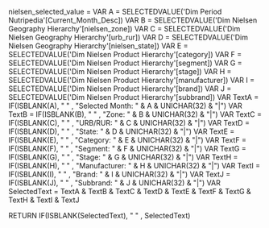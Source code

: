 nielsen_selected_value = 
 VAR A = SELECTEDVALUE('Dim Period Nutripedia'[Current_Month_Desc])
   VAR B = SELECTEDVALUE('Dim Nielsen Geography Hierarchy'[nielsen_zone])
   VAR C = SELECTEDVALUE('Dim Nielsen Geography Hierarchy'[urb_rur])
   VAR D = SELECTEDVALUE('Dim Nielsen Geography Hierarchy'[nielsen_state])
   VAR E = SELECTEDVALUE('Dim Nielsen Product Hierarchy'[category])
   VAR F = SELECTEDVALUE('Dim Nielsen Product Hierarchy'[segment])
   VAR G = SELECTEDVALUE('Dim Nielsen Product Hierarchy'[stage])
   VAR H = SELECTEDVALUE('Dim Nielsen Product Hierarchy'[manufacturer])
   VAR I = SELECTEDVALUE('Dim Nielsen Product Hierarchy'[brand])
   VAR J = SELECTEDVALUE('Dim Nielsen Product Hierarchy'[subbrand])
   VAR TextA = IF(ISBLANK(A), " " , "Selected Month: " & A & UNICHAR(32) & "|")
   VAR TextB = IF(ISBLANK(B), " " , "Zone: " & B & UNICHAR(32) & "|")
   VAR TextC = IF(ISBLANK(C), " " , "URB/RUR: " & C & UNICHAR(32) & "|")
   VAR TextD = IF(ISBLANK(D), " " , "State: " & D & UNICHAR(32) & "|")
   VAR TextE = IF(ISBLANK(E), " " , "Category: " & E & UNICHAR(32) & "|")
   VAR TextF = IF(ISBLANK(F), " " , "Segment: " & F & UNICHAR(32) & "|")
   VAR TextG = IF(ISBLANK(G), " " , "Stage: " & G & UNICHAR(32) & "|")
   VAR TextH = IF(ISBLANK(H), " " , "Manufacturer: " & H & UNICHAR(32) & "|")
   VAR TextI = IF(ISBLANK(I), " " , "Brand: " & I & UNICHAR(32) & "|")
   VAR TextJ = IF(ISBLANK(J), " " , "Subbrand: " & J & UNICHAR(32) & "|")
   VAR SelectedText = 
       TextA & 
       TextB & 
       TextC & 
       TextD & 
       TextE & 
       TextF & 
       TextG &
       TextH &
       TextI & 
       TextJ 
   
   RETURN
       IF(ISBLANK(SelectedText), " " , SelectedText)
